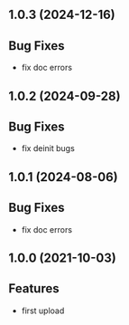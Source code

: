 ## 1.0.3 (2024-12-16)

## Bug Fixes

- fix doc errors

## 1.0.2 (2024-09-28)

## Bug Fixes

- fix deinit bugs

## 1.0.1 (2024-08-06)

## Bug Fixes

- fix doc errors

## 1.0.0 (2021-10-03)

## Features

- first upload

